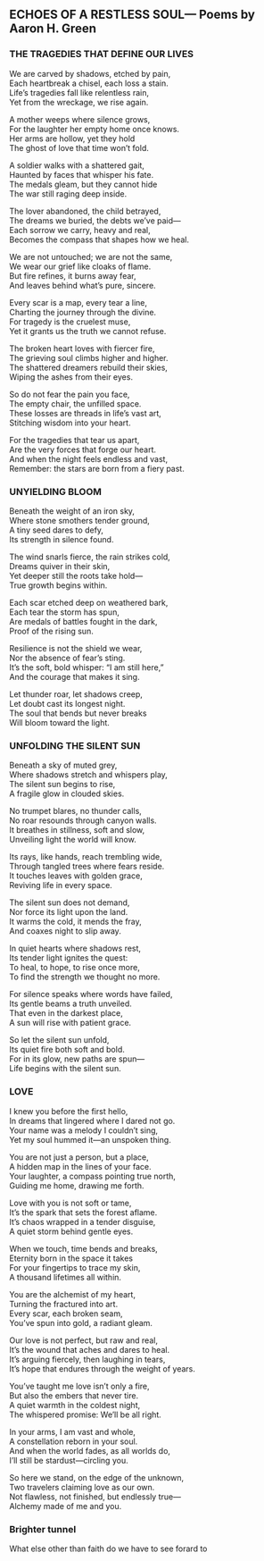 ## ECHOES OF A RESTLESS SOUL— Poems by Aaron H. Green
### THE TRAGEDIES THAT DEFINE OUR LIVES 
We are carved by shadows, etched by pain,  
Each heartbreak a chisel, each loss a stain.  
Life’s tragedies fall like relentless rain,    
Yet from the wreckage, we rise again.  

A mother weeps where silence grows,  
For the laughter her empty home once knows.  
Her arms are hollow, yet they hold  
The ghost of love that time won’t fold.  

A soldier walks with a shattered gait,  
Haunted by faces that whisper his fate.  
The medals gleam, but they cannot hide  
The war still raging deep inside.  

The lover abandoned, the child betrayed,  
The dreams we buried, the debts we’ve paid—  
Each sorrow we carry, heavy and real,  
Becomes the compass that shapes how we heal.  

We are not untouched; we are not the same,  
We wear our grief like cloaks of flame.  
But fire refines, it burns away fear,  
And leaves behind what’s pure, sincere.  

Every scar is a map, every tear a line,  
Charting the journey through the divine.  
For tragedy is the cruelest muse,  
Yet it grants us the truth we cannot refuse.  

The broken heart loves with fiercer fire,  
The grieving soul climbs higher and higher.  
The shattered dreamers rebuild their skies,  
Wiping the ashes from their eyes.  

So do not fear the pain you face,    
The empty chair, the unfilled space.    
These losses are threads in life’s vast art,  
Stitching wisdom into your heart.  

For the tragedies that tear us apart,  
Are the very forces that forge our heart.  
And when the night feels endless and vast,  
Remember: the stars are born from a fiery past.

### UNYIELDING BLOOM
Beneath the weight of an iron sky,  
Where stone smothers tender ground,  
A tiny seed dares to defy,  
Its strength in silence found.  

The wind snarls fierce, the rain strikes cold,  
Dreams quiver in their skin,  
Yet deeper still the roots take hold—  
True growth begins within.  

Each scar etched deep on weathered bark,  
Each tear the storm has spun,  
Are medals of battles fought in the dark,  
Proof of the rising sun.  

Resilience is not the shield we wear,  
Nor the absence of fear’s sting.  
It’s the soft, bold whisper: “I am still here,”  
And the courage that makes it sing.  

Let thunder roar, let shadows creep,  
Let doubt cast its longest night.  
The soul that bends but never breaks  
Will bloom toward the light.  

### UNFOLDING THE SILENT SUN
Beneath a sky of muted grey,  
Where shadows stretch and whispers play,  
The silent sun begins to rise,  
A fragile glow in clouded skies.  

No trumpet blares, no thunder calls,  
No roar resounds through canyon walls.  
It breathes in stillness, soft and slow,  
Unveiling light the world will know.  

Its rays, like hands, reach trembling wide,  
Through tangled trees where fears reside.  
It touches leaves with golden grace,  
Reviving life in every space.  

The silent sun does not demand,  
Nor force its light upon the land.  
It warms the cold, it mends the fray,  
And coaxes night to slip away.  

In quiet hearts where shadows rest,  
Its tender light ignites the quest:  
To heal, to hope, to rise once more,  
To find the strength we thought no more.  

For silence speaks where words have failed,  
Its gentle beams a truth unveiled.  
That even in the darkest place,  
A sun will rise with patient grace.  

So let the silent sun unfold,  
Its quiet fire both soft and bold.  
For in its glow, new paths are spun—  
Life begins with the silent sun.  

### LOVE 
I knew you before the first hello,  
In dreams that lingered where I dared not go.  
Your name was a melody I couldn’t sing,  
Yet my soul hummed it—an unspoken thing.  

You are not just a person, but a place,  
A hidden map in the lines of your face.  
Your laughter, a compass pointing true north,  
Guiding me home, drawing me forth.  

Love with you is not soft or tame,  
It’s the spark that sets the forest aflame.  
It’s chaos wrapped in a tender disguise,  
A quiet storm behind gentle eyes.  

When we touch, time bends and breaks,  
Eternity born in the space it takes  
For your fingertips to trace my skin,  
A thousand lifetimes all within.  

You are the alchemist of my heart,  
Turning the fractured into art.  
Every scar, each broken seam,  
You’ve spun into gold, a radiant gleam.  

Our love is not perfect, but raw and real,  
It’s the wound that aches and dares to heal.  
It’s arguing fiercely, then laughing in tears,  
It’s hope that endures through the weight of years.  

You’ve taught me love isn’t only a fire,  
But also the embers that never tire.  
A quiet warmth in the coldest night,  
The whispered promise: We’ll be all right.  

In your arms, I am vast and whole,  
A constellation reborn in your soul.  
And when the world fades, as all worlds do,  
I’ll still be stardust—circling you.  

So here we stand, on the edge of the unknown,  
Two travelers claiming love as our own.  
Not flawless, not finished, but endlessly true—  
Alchemy made of me and you.  

### Brighter tunnel 
What else other than faith do we have to see forard to

